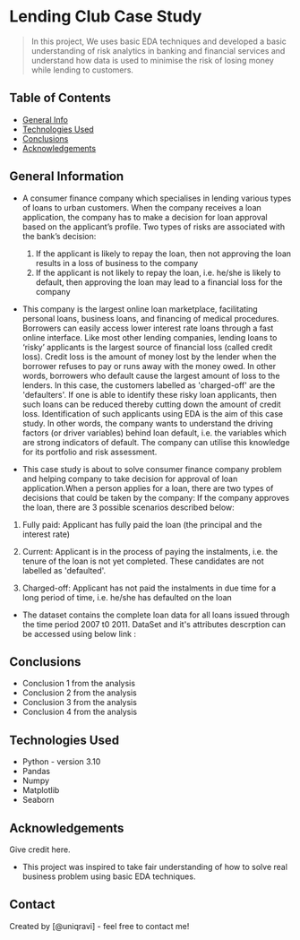 # Lending Club Case Study
> In this project, We uses basic EDA techniques and developed a basic understanding of risk analytics in banking and financial services and understand how data is used to minimise the risk of losing money while lending to customers.


## Table of Contents
* [General Info](#general-information)
* [Technologies Used](#technologies-used)
* [Conclusions](#conclusions)
* [Acknowledgements](#acknowledgements)

<!-- You can include any other section that is pertinent to your problem -->

## General Information
-  A consumer finance company which specialises in lending various types of loans to urban customers. When the company receives a loan application, the company has to make a decision for loan approval based on the applicant’s profile. Two types of risks are associated with the bank’s decision:
   1. If the applicant is likely to repay the loan, then not approving the loan results in a loss of business to the company </b>
   2. If the applicant is not likely to repay the loan, i.e. he/she is likely to default, then approving the loan may lead to a financial loss for the company

- This company is the largest online loan marketplace, facilitating personal loans, business loans, and financing of medical procedures. Borrowers can easily access lower interest rate loans through a fast online interface. 
Like most other lending companies, lending loans to ‘risky’ applicants is the largest source of financial loss (called credit loss). Credit loss is the amount of money lost by the lender when the borrower refuses to pay or runs away with the money owed. In other words, borrowers who default cause the largest amount of loss to the lenders. In this case, the customers labelled as 'charged-off' are the 'defaulters'. 
If one is able to identify these risky loan applicants, then such loans can be reduced thereby cutting down the amount of credit loss. Identification of such applicants using EDA is the aim of this case study.
In other words, the company wants to understand the driving factors (or driver variables) behind loan default, i.e. the variables which are strong indicators of default.  The company can utilise this knowledge for its portfolio and risk assessment. 

- This case study is about to solve consumer finance company problem and helping company to take decision for approval of loan application.When a person applies for a loan, there are two types of decisions that could be taken by the company: If the company approves the loan, there are 3 possible scenarios described below:

1. Fully paid: Applicant has fully paid the loan (the principal and the interest rate)

2. Current: Applicant is in the process of paying the instalments, i.e. the tenure of the loan is not yet completed. These candidates are not labelled as 'defaulted'.

3. Charged-off: Applicant has not paid the instalments in due time for a long period of time, i.e. he/she has defaulted on the loan 
    
- The dataset contains the complete loan data for all loans issued through the time period 2007 t0 2011.
DataSet and it's attributes descrption can be accessed using below link : 

<!-- You don't have to answer all the questions - just the ones relevant to your project. -->

## Conclusions
- Conclusion 1 from the analysis
- Conclusion 2 from the analysis
- Conclusion 3 from the analysis
- Conclusion 4 from the analysis

<!-- You don't have to answer all the questions - just the ones relevant to your project. -->


## Technologies Used
- Python - version 3.10
- Pandas 
- Numpy
- Matplotlib
- Seaborn

<!-- As the libraries versions keep on changing, it is recommended to mention the version of library used in this project -->

## Acknowledgements
Give credit here.
- This project was inspired to take fair understanding of how to solve real business problem using basic EDA techniques.


## Contact
Created by [@uniqravi] - feel free to contact me!


<!-- Optional -->
<!-- ## License -->
<!-- This project is open source and available under the [... License](). -->

<!-- You don't have to include all sections - just the one's relevant to your project -->
